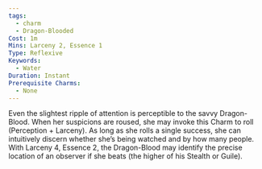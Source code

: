 ```yaml
---
tags:
  - charm
  - Dragon-Blooded
Cost: 1m
Mins: Larceny 2, Essence 1
Type: Reflexive
Keywords:
  - Water
Duration: Instant
Prerequisite Charms:
  - None
---
```

Even the slightest ripple of attention is perceptible to the savvy Dragon-Blood. When her suspicions are roused, she may invoke this Charm to roll (Perception + Larceny). As long as she rolls a single success, she can intuitively discern whether she’s being watched and by how many people. With Larceny 4, Essence 2, the Dragon-Blood may identify the precise location of an observer if she beats (the higher of his Stealth or Guile).